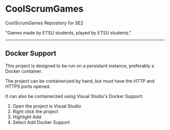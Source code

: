 # CoolScrumGames
CoolScrumGames Repository for SE2

"Games made by ETSU students, played by ETSU students."

---

## Docker Support

This project is designed to be run on a persistant instance, preferably a Docker container.

The project can be containerized by hand, but must have the HTTP and HTTPS ports opened.

It can also be containerized using Visual Studio's Docker Support:

1. Open the project is Visual Studio
2. Right click the project
3. Highlight Add
4. Select Add Docker Support
